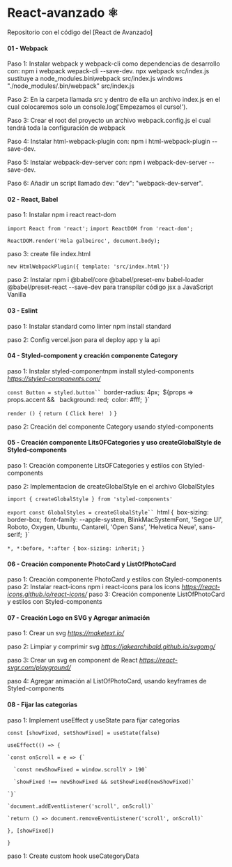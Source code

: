 # React-avanzado ⚛️


Repositorio con el código del [React de Avanzado]

#### 01 - Webpack
Paso 1: Instalar webpack y webpack-cli como dependencias de desarrollo con: npm i webpack wepack-cli --save-dev.
npx webpack src/index.js sustituye a node_modules\.bin\webpack src/index.js
windows "./node_modules/.bin/webpack" src/index.js

Paso 2: En la carpeta llamada src y dentro de ella un archivo index.js en el cual colocaremos solo un console.log('Empezamos el curso!').

Paso 3: Crear el root del proyecto un archivo webpack.config.js el cual tendrá toda la configuración de webpack

Paso 4: Instalar html-webpack-plugin con: npm i html-webpack-plugin --save-dev.

Paso 5: Instalar webpack-dev-server con: npm i webpack-dev-server --save-dev.

Paso 6: Añadir un script llamado dev: "dev": "webpack-dev-server".


#### 02 - React, Babel
paso 1: Instalar  npm i react react-dom

`import React from 'react';`
`import ReactDOM from 'react-dom';`

`ReactDOM.render('Hola galbeiroc', document.body);`

paso 3: create file index.html

`new HtmlWebpackPlugin({ template: 'src/index.html'})`

paso 2: Instalar npm i @babel/core @babel/preset-env babel-loader @babel/preset-react --save-dev para transpilar código jsx a JavaScript Vanilla


#### 03 - Eslint

paso 1: Instalar standard como linter npm install standard

paso 2: Config vercel.json para el deploy app y la api

#### 04 - Styled-component y creación componente Category

paso 1: Instalar styled-componentnpm  install styled-components   *https://styled-components.com/*

`const Button = styled.button``
 `border-radius: 4px;`
 `${props => props.accent && `
 `background: red;`
 `color: #fff;`
 `}`


`render () {`
  `return (`
    `Click here! `
  `)`
`}`

paso 2: Creación del componente Category usando styled-components

#### 05 - Creación componente LitsOFCategories y uso createGlobalStyle de Styled-components

paso 1: Creación componente LitsOFCategories y estilos con Styled-components

paso 2: Implementacion de createGlobalStyle en el archivo GlobalStyles

`import { createGlobalStyle } from 'styled-components'`

`export const GlobalStyles = createGlobalStyle``
  `html {`
    `box-sizing: border-box;`
    `font-family: --apple-system, BlinkMacSystemFont, 'Segoe UI', Roboto, Oxygen, Ubuntu, Cantarell, 'Open Sans', 'Helvetica Neue', sans-serif;`
  `}`

  `*, *:before, *:after {`
    `box-sizing: inherit;`
  `}`

#### 06 - Creación componente PhotoCard y ListOfPhotoCard

paso 1: Creación componente PhotoCard y estilos con Styled-components
paso 2: Instalar react-icons npm i react-icons para los icons  *https://react-icons.github.io/react-icons/*
paso 3: Creación componente ListOfPhotoCard y estilos con Styled-components

#### 07 - Creación Logo en SVG y Agregar animación

paso 1: Crear un svg *https://maketext.io/*

paso 2: Limpiar y comprimir svg *https://jakearchibald.github.io/svgomg/*

paso 3: Crear un svg en component de React *https://react-svgr.com/playground/*

paso 4: Agregar animación al ListOfPhotoCard, usando keyframes de Styled-components

#### 08 - Fijar las categorias

paso 1: Implement useEffect y useState para fijar categorias

`const [showFixed, setShowFixed] = useState(false)`

  `useEffect(() => {`

    `const onScroll = e => {`

      `const newShowFixed = window.scrollY > 190`

      `showFixed !== newShowFixed && setShowFixed(newShowFixed)`

    `}`

    `document.addEventListener('scroll', onScroll)`

    `return () => document.removeEventListener('scroll', onScroll)`
  `}, [showFixed])`
  
  `}`

paso 1: Create custom hook useCategoryData



